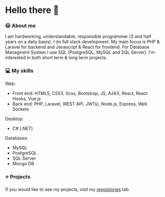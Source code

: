 <h1>Hello there 👋 </h1> 
<h3>😃 About me</h3>
<p>I am hardworking, understandable, responsible programmer (3 and half years on a daily basis). I do full stack development. My main focus is PHP & Laravel for backend and Javascript & React for frontend. For Database Managment System I use SQL (PostgreSQL, MySQL and SQL Server). I'm interested in both short term & long term projects.</p>

<h3>💻 My skills</h3>
<p>
  Web: 
  <ul>
    <li>Front end: HTML5, CSS3, Scss, Bootstrap, JS, AJAX, React, React Hooks, Vue.js</li>
    <li>Back end: PHP, Laravel, (REST API, JWTs), Node.js, Express, Web Sockets</li>
  </ul>
</p>
<p>Desktop:
  <ul>
    <li>C# (.NET)</li>
  </ul>
</p>
<p>
Databases:
  <ul>
    <li>MySQL</li>
    <li>PostgreSQL</li>
    <li>SQL Server</li>
    <li>Mongo DB</li>
  </ul>
</p>

<h3>⭐ Projects</h3>
<p>If you would like to see my projects, visit my <a href="https://github.com/Malcom98?tab=repositories">repositories</a> tab.</p>
